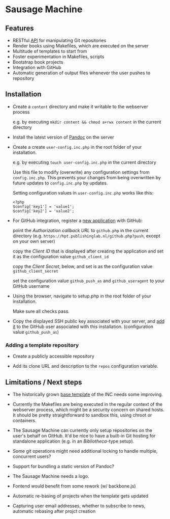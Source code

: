 # Sausage Machine

## Features

* RESTful [API](doc/api.md) for manipulating Git repositories
* Render books using Makefiles, which are executed on the server
* Multitude of templates to start from
* Foster experimentation in Makefiles, scripts
* Bootstrap book projects
* Integration with GitHub
* Automatic generation of output files whenever the user pushes to repository


## Installation

* Create a `content` directory and make it writable to the webserver process

  e.g. by executing `mkdir content && chmod a+rwx content` in the current directory
  
* Install the latest version of [Pandoc](http://pandoc.org/installing.html) on the server

* Create a create `user-config.inc.php` in the root folder of your installation.

  e.g. by executing `touch user-config.inc.php` in the current directory

  Use this file to modify (overwrite) any configuration settings from `config.inc.php`. This prevents your changes from being overwritten by future updates to `config.inc.php` by updates.

  Setting configuration values in `user-config.inc.php` works like this:

      <?php
      $config['key1'] = 'value1';
      $config['key2'] = 'value2';

* For GitHub integration, register a [new application](https://github.com/settings/applications/new) with GitHub:

  point the *Authorization callback URL* to `github.php` in the current directory (e.g. `https://hpt.publishinglab.nl/github.php?push`, except on your own server)

  copy the *Client ID* that is displayed after creating the application and set it as the configuration value `github_client_id`

  copy the *Client Secret*, below, and set is as the configuration value `github_client_secret`
  
  set the configuration value `github_push_as` and `github_useragent` to your GitHub username

* Using the browser, navigate to setup.php in the root folder of your installation.

  Make sure all checks pass.

* Copy the displayed SSH public key associated with your server, and [add it](https://github.com/settings/ssh) to the GitHub user associated with this installation. (configuration value `github_push_as`)


### Adding a template repository

* Create a publicly accessible repository

* Add its clone URL and description to the `repos` configuration variable.


## Limitations / Next steps

* The historically grown [base template](https://github.com/DigitalPublishingToolkit/template-test) of the INC needs some improving.

* Currently the Makefiles are being executed in the regular context of the webserver process, which might be a security concern on shared hosts. It should be pretty straightforward to sandbox this, using chroot or containers.

* The Sausage Machine can currently only setup repositories on the user's behalf on GitHub. It'd be nice to have a built-in Git hosting for standalone application (e.g. in an *Bibliotheca*-type setup).

* Some git operations might need additional locking to handle multiple, concurrent users?

* Support for bundling a static version of Pandoc?

* The Sausage Machine needs a logo.

* Fontend would benefit from some rework (w/ backbone.js)

* Automatic re-basing of projects when the template gets updated

* Capturing user email addresses, whether to subscribe to news, automatic rebasing after projct creation
